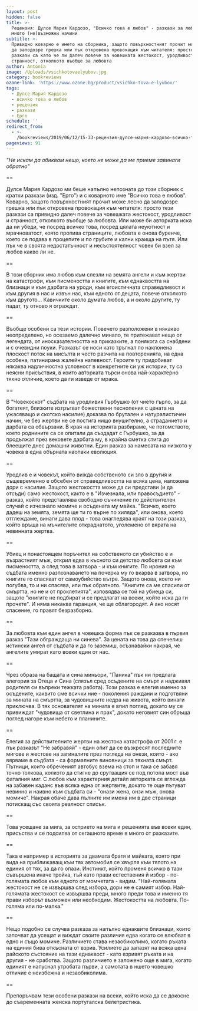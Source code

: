 ```yaml
---
layout: post
hidden: false
title: >-
  Рецензия: Дулсе Мария Кардозо, "Всичко това е любов" - разкази за любовта по
  много (не)възможни начини
subtitle: >-
  Привидно коварно е името на сборника, защото повърхностният прочит може лесно
  да заподозре грешка или пък откровена провокация към читателя: просто тези
  разкази са като че ли далеч повече за човешката жестокост, уродливост и
  странност, отколкото въобще за любовта
author: Antonia
image: /Uploads/vsichkotovaelyubov.jpg
category: bookreviews
ozone-link: 'https://www.ozone.bg/product/vsichko-tova-e-lyubov/'
tags:
  - Дулсе Мария Кардозо
  - всичко това е любов
  - рецензия
  - разкази
  - Ерго
schedule: ''
redirect_from:
  - >-
    /bookreviews/2019/06/12/15-33-рецензия-дулсе-мария-кардозо-всичко-това-е-любов-за-любовта-по-много-не-възможни-начини
pageviews: 91
---
```

_"Не искам да обиквам нещо, което не може да ме приеме завинаги обратно"_

\==

Дулсе Мария Кардозо ми беше напълно непозната до този сборник с кратки разкази (изд. "Ерго") и с коварното име "Всичко това е любов". Коварно, защото повърхностният прочит може лесно да заподозре грешка или пък откровена провокация към читателя: просто тези разкази са привидно далеч повече за човешката жестокост, уродливост и странност, отколкото въобще за любовта. Или може би авторката иска да ни убеди, че посред всичко това, посред цялата неуютност и мрачноватост, която пропива страниците, любовта е онова буренче, което се подава в процепите и по грубите и кални краища на пътя. Или пък че в своята недостатъчност и несъстоятелност човек би взел за любов какво ли не. 

\==

В този сборник има любов към слезли на земята ангели и към жертви на катастрофи, към писмеността и книгите, към еднаквостта на близнаци и към дарбата на уроди, към егоистичната справедливост и към другия в нас и извън нас, към едното от децата, повече отколкото към другото... Кавичките около думата любов, а и около другите, ту падат, ту отново я ограждат. 

\==

Въобще особени са тези истории. Повечето разположени в някакво неопределено, но осезаемо далечно минало, те притежават нещо от легендата, от иносказателността на приказките, а понякога са снабдени и с очевидни поуки. Разказът се носи като тръгнал по наклонена плоскост поток на мисълта и често разчита на повторенията, на една особена, патинирана жалейна напевност. Героите ту придобиват някаква надличностна условност в конкретните си уж истории, ту са неясни присъствия, в които авторката търси онова най-характерно тяхно отличие, което да ги изведе от мрака. 

\==

В "Човекоскот" съдбата на уродливия Гърбушко (от чието гърло, за да богатеят, близките изтръгват божествени песнопения с цената на ужасяващо и скотско насилие) доказва по брутален и натуралистичен начин, че без жертви не се постига нищо внушително, а страданието и дарбата са обвързани. В края на историята разбираме, че потомството, което роднините са се опитали да създадат с Гърбушко, за да продължат през вековете дарбата му, в крайна сметка стига до блеещите днес домашни животни. Един разказ за намесата на низкото у човека в една обърната наопаки еволюция. 

\==

Уродлив е и човекът, който вижда собственото си зло в другия и същевременно е обсебен от справедливостта на всяка цена, наложена дори с насилие. Защото жестокостта може да си представи (и да отсъди) само жестокост, както е в "Изчезнала, или правосъдието" - разказ, който представлява свободно съчинение по действителен случай с изчезнало момиче и осъдената му майка. "Всичко, което дадеш на земята, земята ще ти го върне по хиляда", или онова, което отглеждаме, винаги дава плод - това онагледява краят на този разказ, който връща на мъчителите откраднатото, уголемено от вярата на невинната жертва.

\==

Убиец и понастоящем поръчител на собственото си убийство е и възрастният мъж, открил едва в късното си детство любовта си към писмеността, а след това в затвора - и към книгите. По ирония на съдбата именно разпознаването на почерка му го вкарва в затвора, но книгите го спасяват от самоубийство вътре. Защото онова, което ни погубва, то и ни спасява, или пък обратното. "Книгите са ме спасили от смъртта, но не и от проклетията", изповядва се той на убиеца си, защото "книгите не подбират и се предлагат на всеки, който иска да ги прочете". И няма никаква гаранция, че ще облагородят. А ако носят спасение, го правят безразборно. 

\==

За любовта към един ангел в човешка форма пък се разказва в първия разказ "Тази обграждаща ни синева". За цената на това да спечелиш истински ангел от съдбата и да го заземиш, осъзнавайки накрая, че ангелите умират като всеки един от нас. 

\==

Чрез образа на бащата и сина миньори, "Паника" пък ни предлага алегория за Отеца и Сина (слязъл сред осъдените на смърт и надживял родителя си въпреки тежката работа). Този разказ е елегия именно за осъдените, каквито сме всички ние - поколения раждани и подготвяни за мината на смъртта, за чудовищните недра на живота, който винаги приключва. В тях основателят на мината е впил поглед, докато му се привиждат "чудовища от светлина и прах", докато неговият син обръща поглед нагоре към небето и планините.

\==

Елегия за действителните жертви на жестока катастрофа от 2001 г. е пък разказът "Не забравяй" - един опит да се възкресят последните мигове и жестове на загиналите през погледа на онези, които - ако вярваме в съдбата - са формалните виновници за тяхната смърт. Пътници, които обреченият автобус взема на стоп и така се забавя точно толкова, колкото да стигне до срутващия се под потопа мост във фаталния миг. С любов към характерния детайл авторката се вглежда на забавен каданс във всяка една от жертвите, докато те още пътуват невинно и наивно към съдбата си - "онази жена, онзи мъж, онова момиче". Накрая обаче дава пълните им имена им в две страници потискащ със своята реалност списък.

\==

Това усещане за мига, за острието на мига и решенията във всеки един, присъства и се подсилва от сегашното време в много от разказите. 

\==

Така е например в историята за двамата братя и майката, която при вида на приближаващ към тях автомобил се хвърля към тялото на единия от тях, за да го опази. Инстинкт, който променя всичко в тази съвършена иначе тройка, тъй като прави естествения й избор - по-голямата любов към едното от момчетата - видим. "Най-голямата жестокост не се извършва след избора, дори не е самият избор. Най-голямата жестокост се извършва преди, много преди това и именно тя прави изборът възможен или необходим. Жестокостта на любовта. По-голяма или по-малка."

\==

Нещо подобно се случва разказа за напълно еднаквите близнаци, които започват да усещат и виждат своите различия едва когато се влюбват в едно и също момиче. Различието става незаобиколимо, когато ръката на единия бива откъсната от взрив. Усилието да запазят на всяка цена райското състояние на тази еднаквост - като взривят ръката и на другия - не сработва. Защото различието е заложено още в мига, когато единият е напуснал утробата първи, а самотата в ншето човешко отличие е неизбежна и незаобиколима.  

\==

Препоръчвам тези особени разкази на всеки, който иска да се докосне до съвременната женска португалска белетристика.

